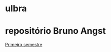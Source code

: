 # ulbra

# repositório Bruno Angst

[Primeiro semestre](https://github.com/BrunoCesarAngst/ulbra/tree/master/2018-2 "Clique se tir")
